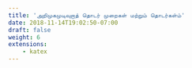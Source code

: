 ```yaml
---
title: 'அறிமுகமுடிவுறாத் தொடர் முறைகள் மற்றும் தொடர்கள்ம்'
date: 2018-11-14T19:02:50-07:00
draft: false
weight: 6
extensions:
    - katex
---
```



